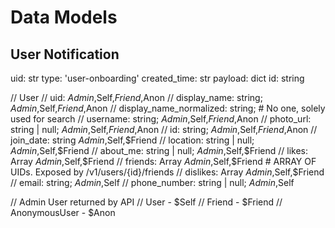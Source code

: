 # Data Models

## User Notification

uid: str
type: 'user-onboarding'
created_time: str
payload: dict
id: string

// User
// uid: $Admin,$Self,$Friend,$Anon
// display_name: string; $Admin,$Self,$Friend,$Anon
// display_name_normalized: string; # No one, solely used for search
// username: string; $Admin,$Self,$Friend,$Anon
// photo_url: string | null; $Admin,$Self,$Friend,$Anon
// id: string; $Admin,$Self,$Friend,$Anon
// join_date: string $Admin,$Self,$Friend
// location: string | null; $Admin,$Self,$Friend
// about_me: string | null; $Admin,$Self,$Friend
// likes: Array<string> $Admin,$Self,$Friend
// friends: Array<string> $Admin,$Self,$Friend # ARRAY OF UIDs. Exposed by /v1/users/{id}/friends
// dislikes: Array<string> $Admin,$Self,$Friend
// email: string; $Admin,$Self
// phone_number: string | null; $Admin,$Self

// Admin User returned by API
// User - $Self
// Friend - $Friend
// AnonymousUser - $Anon
